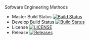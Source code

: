 Software Engineering Methods

- Master Build Status [![Build Status](https://travis-ci.com/Mikolaj-Figiel/sem.svg?branch=master)](https://travis-ci.com/Mikolaj-Figiel/sem)
- Develop Build Status [![Build Status](https://travis-ci.org/mikolaj-figiel/sem.svg?branch=develop)](https://travis-ci.org/mikolaj-figiel/sem)
- License [![LICENSE](https://img.shields.io/github/license/mikolaj-figiel/sem.svg?style=flat-square)](https://github.com/mikolaj-figiel/sem/blob/master/LICENSE)
- Release [![Releases](https://img.shields.io/github/release/mikolaj-figiel/sem/all.svg?style=flat-square)](https://github.com/mikolaj-figiel/sem/releases)